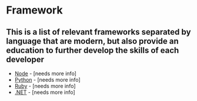 # Framework

## This is a list of relevant frameworks separated by language that are modern, but also provide an education to further develop the skills of each developer

- [Node](node/README.md) - [needs more info]
- [Python](python/README.md) - [needs more info]
- [Ruby](ruby/README.md) - [needs more info]
- [.NET](dotnet/README.md) - [needs more info]
